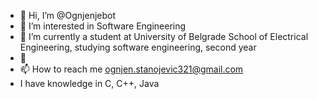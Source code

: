 - 👋 Hi, I’m @Ognjenjebot
- 👀 I’m interested in Software Engineering
- 🌱 I’m currently a student at University of Belgrade School of Electrical Engineering, studying software engineering, second year
- 💞
- 📫 How to reach me ognjen.stanojevic321@gmail.com
- I have knowledge in C, C++, Java

<!---
Ognjenjebot/Ognjenjebot is a ✨ special ✨ repository because its `README.md` (this file) appears on your GitHub profile.
You can click the Preview link to take a look at your changes.
--->
